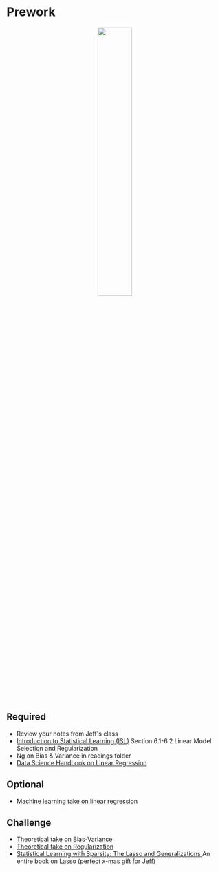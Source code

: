 Prework
======

<center><img src="https://imgs.xkcd.com/comics/curve_fitting.png" width="40%"/></center>

Required
------

- Review your notes from Jeff's class
- [Introduction to Statistical Learning (ISL)](https://www-bcf.usc.edu/~gareth/ISL/ISLR%20Seventh%20Printing.pdf) Section 6.1-6.2 Linear Model Selection and Regularization 
- Ng on Bias & Variance in readings folder
- [Data Science Handbook on Linear Regression](https://jakevdp.github.io/PythonDataScienceHandbook/05.06-linear-regression.html)

Optional
------

- [Machine learning take on linear regression](https://www.youtube.com/watch?v=vwIXNPC5J58)


Challenge
-----

- [Theoretical take on Bias-Variance](https://www.youtube.com/watch?v=zrEyxfl2-a8&hd=1)
- [Theoretical take on Regularization](https://www.youtube.com/watch?v=I-VfYXzC5ro&hd=1)
- [Statistical Learning with Sparsity: The Lasso and Generalizations ](https://www.amazon.com/Statistical-Learning-Sparsity-Generalizations-Probability/dp/1498712169/ref=sr_1_3?ie=UTF8&qid=1540433159&sr=8-3&keywords=tibshirani) An entire book on Lasso (perfect x-mas gift for Jeff)